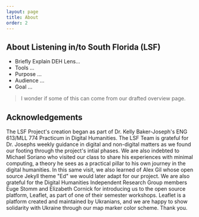 ```yaml
---
layout: page
title: About
order: 2
---
```


## About Listening in/to South Florida (LSF)
- Briefly Explain DEH Lens...
- Tools ... 
- Purpose ...
- Audience ...
- Goal ... 

> I wonder if some of this can come from our drafted overview page.  

## Acknowledgements
The LSF Project's creation began as part of Dr. Kelly Baker-Joseph's ENG 613/MLL 774 Practicum in Digital Humanities. The LSF Team is grateful for Dr. Josephs weekly guidance in digital and non-digital matters as we found our footing through the project's intial phases. We are also indebted to Michael Soriano who visited our class to share his experiences with minimal computing, a theory he sees as a practical pillar to his own journey in the digital humanities. In this same visit, we also learned of Alex Gil whose open source Jekyll theme "Ed" we would later adapt for our project. We are also grateful for the Digital Humanities Independent Research Group members Euge Stomm and Elizabeth Cornick for introducing us to the open source platform, Leaflet, as part of one of their semester workshops. Leaflet is a platform created and maintained by Ukranians, and we are happy to show solidarity with Ukraine through our map marker color scheme. Thank you.
